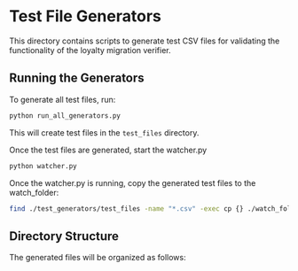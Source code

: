 # Test File Generators

This directory contains scripts to generate test CSV files for validating the functionality of the loyalty migration verifier.

## Running the Generators

To generate all test files, run:

```bash
python run_all_generators.py
```

This will create test files in the `test_files` directory.

Once the test files are generated, start the watcher.py

```bash
python watcher.py
```

Once the watcher.py is running, copy the generated test files to the watch_folder:

```bash
find ./test_generators/test_files -name "*.csv" -exec cp {} ./watch_folder \;
```

## Directory Structure

The generated files will be organized as follows:

